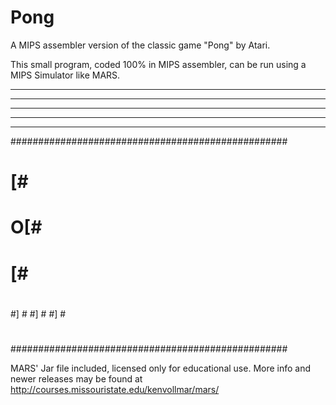 # Pong
A MIPS assembler version of the classic game "Pong" by Atari.

This small program, coded 100% in MIPS assembler, can be run using a MIPS Simulator like MARS. 

                                                  
 *** ***                                  *** *** 
 * * * *                                  * * * * 
 * * * *                                  * * * * 
 * * * *                                  * * * * 
 *** ***                                  *** *** 
##################################################
#                                                #
#                                                #
#                                                #
#                                               [#
#                                              O[#
#                                               [#
#                                                #
#                                                #
#                                                #
#                                                #
#]                                               #
#]                                               #
#]                                               #
#                                                #
#                                                #
#                                                #
#                                                #
##################################################



MARS' Jar file included, licensed only for educational use. More info and newer releases may be found at http://courses.missouristate.edu/kenvollmar/mars/
